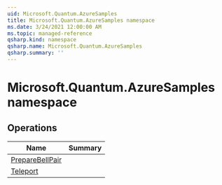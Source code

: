 ```yaml
---
uid: Microsoft.Quantum.AzureSamples
title: Microsoft.Quantum.AzureSamples namespace
ms.date: 3/24/2021 12:00:00 AM
ms.topic: managed-reference
qsharp.kind: namespace
qsharp.name: Microsoft.Quantum.AzureSamples
qsharp.summary: ''
---
```


# Microsoft.Quantum.AzureSamples namespace




<!-- summaries -->

## Operations

| Name | Summary |
|------|---------|
|[PrepareBellPair](xref:Microsoft.Quantum.AzureSamples.PrepareBellPair) |
|[Teleport](xref:Microsoft.Quantum.AzureSamples.Teleport) |


<!-- /summaries -->
